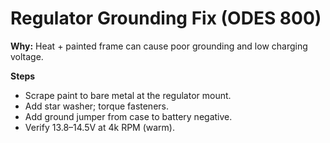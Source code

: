 # Regulator Grounding Fix (ODES 800)

**Why:** Heat + painted frame can cause poor grounding and low charging voltage.

**Steps**
- Scrape paint to bare metal at the regulator mount.
- Add star washer; torque fasteners.
- Add ground jumper from case to battery negative.
- Verify 13.8–14.5V at 4k RPM (warm).
